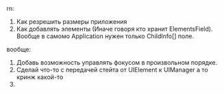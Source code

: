 ﻿rn:
1. Как резрешить размеры приложения
2. Как добавлять элементы (Иначе говоря кто хранит ElementsField). Вообще в самомо Application нужен только ChildInfo[] поле.

вообще:
1. Добавь возможность управлять фокусом в произвольном порядке.
2. Сделай что-то с передачей стейта от UIElement к UIManager а то кринж какой-то
3. 